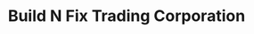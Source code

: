 ---
title: "Build N Fix Trading Corporation"
url: /imus/build-n-fix-trading-corporation/
shop: Baustoffe
---